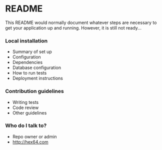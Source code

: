 # README #

This README would normally document whatever steps are necessary to get your application up and running. However, it is still not ready...


### Local installation ###

* Summary of set up
* Configuration
* Dependencies
* Database configuration
* How to run tests
* Deployment instructions

### Contribution guidelines ###

* Writing tests
* Code review
* Other guidelines

### Who do I talk to? ###

* Repo owner or admin
* http://hex64.com